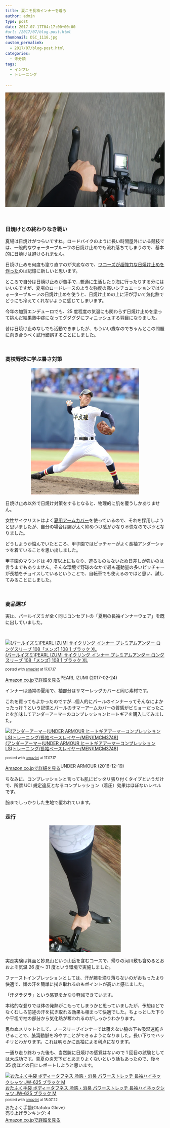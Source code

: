 ```yaml
---
title: 夏こそ長袖インナーを着ろ
author: admin
type: post
date: 2017-07-17T04:17:00+00:00
#url: /2017/07/blog-post.html
thumbnail: DSC_1118.jpg
custom_permalink:
  - 2017/07/blog-post.html
categories:
  - 未分類
tags:
  - インプレ
  - トレーニング

---
```


<div class="separator" style="clear: both; text-align: center;">
  <img src="./DSC_1118.jpg" width="640" height="362" border="0" data-original-height="906" data-original-width="1600" />
</div>

<div class="separator" style="clear: both; text-align: center;">

</div>

&nbsp;

### 日焼けとの終わりなき戦い

夏場は日焼けがつらいですね。ロードバイクのように長い時間屋外にいる競技では、一般的なウォータープルーフの日焼け止めでも流れ落ちてしまうので、基本的に日焼けは避けられません。

日焼け止めを何度も塗り直すのが大変なので、<a href="http://amzn.to/2txaJVz" target="_blank" rel="noopener">ワコーズが超強力な日焼け止めを作った</a>のは記憶に新しいと思います。

ところで自分は日焼け止めが苦手で…普通に生活したり海に行ったりする分にはいいんですが、夏場のロードレースのような強度の高いシチュエーションではウォータープルーフの日焼け止めを使うと、日焼け止めの上に汗が浮いて気化熱でどうにも冷えてくれないように感じてしまいます。

今年の加賀エンデューロでも、25 度程度の気温にも関わらず日焼け止めを塗って挑んだ結果熱中症になってグダグダにフィニッシュする羽目になりました。

昔は日焼け止めなしでも活動できましたが、もういい歳なのでちゃんとこの問題に向き合うべく試行錯誤することにしました。

&nbsp;

### 高校野球に学ぶ暑さ対策

<div class="separator" style="clear: both; text-align: center;">
  <img src="./82cda2205c50bda27dff3e868d4a2cbc.jpg" width="342" height="400" border="0" data-original-height="1600" data-original-width="1373" />
</div>

日焼け止め以外で日焼け対策をするとなると、物理的に肌を覆うしかありません。

女性サイクリストはよく<a href="http://amzn.to/2tx4mS1" target="_blank" rel="noopener">夏用アームカバー</a>を使っているので、それを採用しようと思いましたが、自分の場合は腕が太く締めつけ感がかなり不快なのでボツとなりました。

どうしようか悩んでいたところ、甲子園ではピッチャーがよく長袖アンダーシャツを着ていることを思い出しました。

甲子園のマウンドは 40 度以上にもなり、遮るものもないため日差しが強いのは言うまでもありません。そんな環境で野球のなかで最も運動量の多いピッチャーが長袖をチョイスしているということで、自転車でも使えるのではと思い、試してみることにしました。

&nbsp;

### 商品選び

実は、パールイズミが全く同じコンセプトの「夏用の長袖インナーウェア」を既に出していました。

&nbsp;

<div class="amazlet-box" style="margin-bottom: 0px;">
  <div class="amazlet-image" style="float: left; margin: 0px 12px 1px 0px;">
    <a href="http://www.amazon.co.jp/exec/obidos/ASIN/B00R5QVRPY/gensobunya-22/ref=nosim/" target="_blank" rel="noopener" name="amazletlink"><img style="border: none;" src="https://images-fe.ssl-images-amazon.com/images/I/41BBwmbjyRL._SL160_.jpg" alt="(パールイズミ)PEARL IZUMI サイクリング インナー プレミアムアンダー ロングスリーブ 108「メンズ] 108 1 ブラック XL" /></a>
  </div>

  <div class="amazlet-info" style="line-height: 120%; margin-bottom: 10px;">
    <div class="amazlet-name" style="line-height: 120%; margin-bottom: 10px;">
    <a href="http://www.amazon.co.jp/exec/obidos/ASIN/B00R5QVRPY/gensobunya-22/ref=nosim/" target="_blank" rel="noopener" name="amazletlink">(パールイズミ)PEARL IZUMI サイクリング インナー プレミアムアンダー ロングスリーブ 108「メンズ] 108 1 ブラック XL</a></p>
      <div class="amazlet-powered-date" style="font-size: 80%; line-height: 120%; margin-top: 5px;">
      posted with <a title="amazlet" href="http://www.amazlet.com/" target="_blank" rel="noopener">amazlet</a> at 17.07.17
      </div>
    </div>
  </div>
</div>

<div class="amazlet-detail">
PEARL IZUMI (2017-02-24)
  <div class="amazlet-sub-info" style="float: left;">
    <div class="amazlet-link" style="margin-top: 5px;">
    <a href="http://www.amazon.co.jp/exec/obidos/ASIN/B00R5QVRPY/gensobunya-22/ref=nosim/" target="_blank" rel="noopener" name="amazletlink">Amazon.co.jpで詳細を見る</a>
    </div>
  </div>
  <div class="amazlet-footer" style="clear: left;">
  </div>
</div>

インナーは通常の夏用で、袖部分はサマーレッグカバーと同じ素材です。

これを買ってもよかったのですが…個人的にパールのインナーってそんなによかったっけ？という記憶とパールのサマーアームカバーの質感がビミョーだったことを加味してアンダーアーマーのコンプレッションヒートギアを購入してみました。

<div class="amazlet-box" style="margin-bottom: 0px;">
  <div class="amazlet-image" style="float: left; margin: 0px 12px 1px 0px;">
    <a href="http://www.amazon.co.jp/exec/obidos/ASIN/B01BVBMYZA/gensobunya-22/ref=nosim/" target="_blank" rel="noopener" name="amazletlink"><img style="border: none;" src="https://images-fe.ssl-images-amazon.com/images/I/412f1yXT5BL._SL160_.jpg" alt="(アンダーアーマー)UNDER ARMOUR ヒートギアアーマーコンプレッションLS(トレーニング/長袖ベースレイヤー/MEN)[MCM3748]" /></a>
  </div>

  <div class="amazlet-info" style="line-height: 120%; margin-bottom: 10px;">
    <div class="amazlet-name" style="line-height: 120%; margin-bottom: 10px;">
    <a href="http://www.amazon.co.jp/exec/obidos/ASIN/B01BVBMYZA/gensobunya-22/ref=nosim/" target="_blank" rel="noopener" name="amazletlink">(アンダーアーマー)UNDER ARMOUR ヒートギアアーマーコンプレッションLS(トレーニング/長袖ベースレイヤー/MEN)[MCM3748]</a></p>
      <div class="amazlet-powered-date" style="font-size: 80%; line-height: 120%; margin-top: 5px;">
      posted with <a title="amazlet" href="http://www.amazlet.com/" target="_blank" rel="noopener">amazlet</a> at 17.07.17
      </div>
    </div>
  </div>
</div>

<div class="amazlet-detail">
UNDER ARMOUR (2016-12-19)
  <div class="amazlet-sub-info" style="float: left;">
    <div class="amazlet-link" style="margin-top: 5px;">
    <a href="http://www.amazon.co.jp/exec/obidos/ASIN/B01BVBMYZA/gensobunya-22/ref=nosim/" target="_blank" rel="noopener" name="amazletlink">Amazon.co.jpで詳細を見る</a>
    </div>
  </div>
  <div class="amazlet-footer" style="clear: left;">

  </div>
</div>

ちなみに、コンプレッションと言っても肌にピッタリ張り付くタイプというだけで、所謂 UCI 規定違反となるコンプレッション（着圧）効果はほぼないレベルです。

腕までしっかりした生地で覆われています。

### 走行

<div class="separator" style="clear: both; text-align: center;">
  <img src="./DSC_1119.jpg" width="226" height="400" border="0" data-original-height="1600" data-original-width="906" />
</div>

実走実験は箕面と妙見山という山岳を含むコースで、帰りの河川敷も含めるとおおよそ気温 26 度～ 31 度という環境で実施しました。

ファーストインプレッションとしては、汗が腕を滴り落ちないのがおもったより快適で、顔の汗を簡単に拭き取れるのもポイントが高いと感じました。

「汗ダラダラ」という感覚をかなり軽減できています。

本格的な登りでは体の発熱がこもってしまうかと思っていましたが、予想ほどでなくむしろ前述の汗を拭き取れる効果も相まって快適でした。ちょっとした下りや平坦で袖の部分から気化熱が奪われるのがしっかりわかります。

思わぬメリットとして、ノースリーブインナーでは覆えない脇の下も吸湿速乾させることで、腋窩動脈を冷やすことができるようになりました。長い下りでハッキリとわかります。これは明らかに長袖による利点になります。

一通り走り終わった後も、当然腕に日焼けの感覚はないので 1 回目の試験としては大成功です。真夏の炎天下だとあまりよくないという話もあったので、後々 35 度ほどの日にレポートしようと思います。

<div class="amazlet-box" style="margin-bottom:0px;"><div class="amazlet-image" style="float:left;margin:0px 12px 1px 0px;"><a href="http://www.amazon.co.jp/exec/obidos/ASIN/B00BV29520/gensobunya-22/ref=nosim/" name="amazletlink" target="_blank"><img src="https://images-fe.ssl-images-amazon.com/images/I/41NVtLy71rL._SL160_.jpg" alt="おたふく手袋 ボディータフネス 冷感・消臭 パワーストレッチ 長袖ハイネックシャツ JW-625 ブラック M" style="border: none;" /></a></div><div class="amazlet-info" style="line-height:120%; margin-bottom: 10px"><div class="amazlet-name" style="margin-bottom:10px;line-height:120%"><a href="http://www.amazon.co.jp/exec/obidos/ASIN/B00BV29520/gensobunya-22/ref=nosim/" name="amazletlink" target="_blank">おたふく手袋 ボディータフネス 冷感・消臭 パワーストレッチ 長袖ハイネックシャツ JW-625 ブラック M</a><div class="amazlet-powered-date" style="font-size:80%;margin-top:5px;line-height:120%">posted with <a href="http://www.amazlet.com/" title="amazlet" target="_blank">amazlet</a> at 18.07.22</div></div><div class="amazlet-detail">おたふく手袋(Otafuku Glove) <br />売り上げランキング: 4<br /></div><div class="amazlet-sub-info" style="float: left;"><div class="amazlet-link" style="margin-top: 5px"><a href="http://www.amazon.co.jp/exec/obidos/ASIN/B00BV29520/gensobunya-22/ref=nosim/" name="amazletlink" target="_blank">Amazon.co.jpで詳細を見る</a></div></div></div><div class="amazlet-footer" style="clear: left"></div></div>
